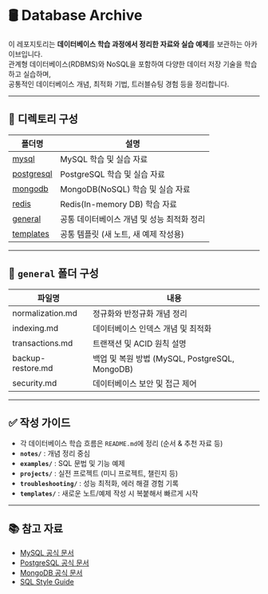 # 🛢 Database Archive

이 레포지토리는 **데이터베이스 학습 과정에서 정리한 자료와 실습 예제**를 보관하는 아카이브입니다.  
관계형 데이터베이스(RDBMS)와 NoSQL을 포함하여 다양한 데이터 저장 기술을 학습하고 실습하며,  
공통적인 데이터베이스 개념, 최적화 기법, 트러블슈팅 경험 등을 정리합니다.

---

## 📂 디렉토리 구성

| 폴더명 | 설명 |
|---|---|
| [mysql](./mysql) | MySQL 학습 및 실습 자료 |
| [postgresql](./postgresql) | PostgreSQL 학습 및 실습 자료 |
| [mongodb](./mongodb) | MongoDB(NoSQL) 학습 및 실습 자료 |
| [redis](./redis) | Redis(In-memory DB) 학습 자료 |
| [general](./general) | 공통 데이터베이스 개념 및 성능 최적화 정리 |
| [templates](./templates) | 공통 템플릿 (새 노트, 새 예제 작성용) |

---

## 📖 `general` 폴더 구성

| 파일명 | 내용 |
|---|---|
| normalization.md | 정규화와 반정규화 개념 정리 |
| indexing.md | 데이터베이스 인덱스 개념 및 최적화 |
| transactions.md | 트랜잭션 및 ACID 원칙 설명 |
| backup-restore.md | 백업 및 복원 방법 (MySQL, PostgreSQL, MongoDB) |
| security.md | 데이터베이스 보안 및 접근 제어 |

---

## ✅ 작성 가이드

- 각 데이터베이스 학습 흐름은 `README.md`에 정리 (순서 & 추천 자료 등)
- **`notes/`** : 개념 정리 중심  
- **`examples/`** : SQL 문법 및 기능 예제  
- **`projects/`** : 실전 프로젝트 (미니 프로젝트, 챌린지 등)  
- **`troubleshooting/`** : 성능 최적화, 에러 해결 경험 기록  
- **`templates/`** : 새로운 노트/예제 작성 시 복붙해서 빠르게 시작  

---

## 📚 참고 자료

- [MySQL 공식 문서](https://dev.mysql.com/doc/)
- [PostgreSQL 공식 문서](https://www.postgresql.org/docs/)
- [MongoDB 공식 문서](https://www.mongodb.com/docs/)
- [SQL Style Guide](https://www.sqlstyle.guide/)
